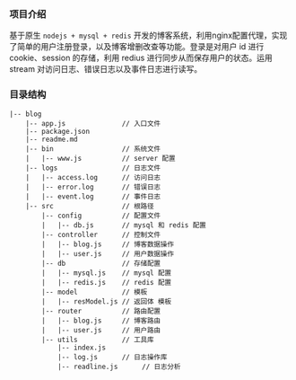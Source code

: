 ### 项目介绍

基于原生 `nodejs + mysql + redis` 开发的博客系统，利用nginx配置代理，实现了简单的用户注册登录，以及博客增删改查等功能。登录是对用户 id 进行 cookie、session 的存储，利用 redius 进行同步从而保存用户的状态。运用 stream 对访问日志、错误日志以及事件日志进行读写。

### 目录结构
```
|-- blog
    |-- app.js              // 入口文件
    |-- package.json
    |-- readme.md
    |-- bin                 // 系统文件
    |   |-- www.js          // server 配置
    |-- logs                // 日志文件
    |   |-- access.log      // 访问日志
    |   |-- error.log       // 错误日志
    |   |-- event.log       // 事件日志
    |-- src                 // 根路径
        |-- config          // 配置文件
        |   |-- db.js       // mysql 和 redis 配置
        |-- controller      // 控制文件
        |   |-- blog.js     // 博客数据操作
        |   |-- user.js     // 用户数据操作
        |-- db              // 存储配置
        |   |-- mysql.js    // mysql 配置
        |   |-- redis.js    // redis 配置
        |-- model           // 模板
        |   |-- resModel.js // 返回体 模板
        |-- router          // 路由配置
        |   |-- blog.js     // 博客路由
        |   |-- user.js     // 用户路由
        |-- utils           // 工具库
            |-- index.js
            |-- log.js      // 日志操作库
            |-- readline.js      // 日志分析
```